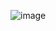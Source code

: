 ![image](https://user-images.githubusercontent.com/79454375/227623572-76879827-4c58-453b-a1f1-45190ccaffd0.png)
